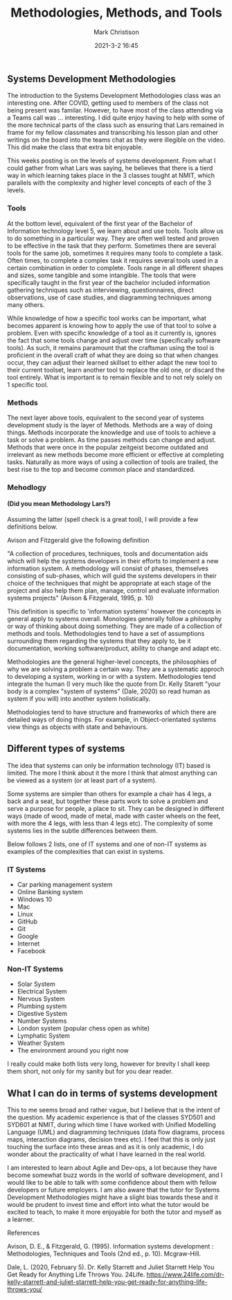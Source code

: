 ﻿---
layout: post
title: "Methodologies, Methods, and Tools"
date: 2021-3-2 16:45
author: Mark Christison
image: assets\images\System-1.png
category: [SYD701]
featured: true
hidden: false
---

## Systems Development Methodologies

The introduction to the Systems Development Methodologies class was an interesting one. After COVID, getting used to members of the class not being present was familar. However, to have most of the class attending via a Teams call was ... interesting. I did quite enjoy having to help with some of the more technical parts of the class such as ensuring that Lars remained in frame for my fellow classmates and transcribing his lesson plan and other writings on the board into the teams chat as they were illegible on the video. This did make the class that extra bit enjoyable.

This weeks posting is on the levels of systems development. From what I could gather from what Lars was saying, he believes that there is a tierd way in which learning takes place in the 3 classes tought at NMIT, which parallels with the complexity and higher level concepts of each of the 3 levels.

### Tools

At the bottom level, equivalent of the first year of the Bachelor of Information technology level 5, we learn about and use tools. Tools allow us to do something in a particular way. They are often well tested and proven to be effective in the task that they perform. Sometimes there are several tools for the same job, sometimes it requires many tools to complete a task. Often times, to complete a complex task it requires several tools used in a certain combination in order to complete. Tools range in all different shapes and sizes, some tangible and some intangible. The tools that were specifically taught in the first year of the bachelor included information gathering techniques such as interviewing, questionnaires, direct observations, use of case studies, and diagramming techniques among many others. 

While knowledge of how a specific tool works can be important, what becomes apparent is knowing how to apply the use of that tool to solve a problem. Even with specific knowledge of a tool as it currently is, ignores the fact that some tools change and adjust over time (specifically software tools). As such, it remains paramount that the craftsman using the tool is proficient in the overall craft of what they are doing so that when changes occur, they can adjust their learned skillset to either adapt the new tool to their current toolset, learn another tool to replace the old one, or discard the tool entirely. What is important is to remain flexible and to not rely solely on 1 specific tool.

### Methods

The next layer above tools, equivalent to the second year of systems development study is the layer of Methods. Methods are a way of doing things. Methods incorporate the knowledge and use of tools to achieve a task or solve a problem.
As time passes methods can change and adjust. Methods that were once in the popular zeitgeist become outdated and irrelevant as new methods become more efficient or effective at completing tasks. Naturally as more ways of using a collection of tools are trailed, the best rise to the top and become common place and standardized.


### Mehodlogy
#### (Did you mean Methodology Lars?)

Assuming the latter (spell check is a great tool), I will provide a few definitions below.

Avison and Fitzgerald give the following definition

"A collection of procedures, techniques, tools and documentation aids which will help the systems developers in their efforts to implement a new information system. A methodology will consist of phases, themselves consisting of  sub-phases, which will guid the systems developers in their choice of the techniques that might be appropriate at each stage of the project and also help them plan, manage, control and evaluate information systems projects" (Avison & Fitzgerald, 1995, p. 10)

This definition is specific to 'information systems' however the concepts in general apply to systems overall. Monologies generally follow a philosophy or way of thinking about doing something. They are made of a collection of methods and tools. Methodologies tend to have a set of assumptions surrounding them regarding the systems that they apply to, be it documentation, working software/product, ability to change and adapt etc.

Methodologies are the general higher-level concepts, the philosophies of why we are solving a problem a certain way. They are a systematic approch to developing a system, working in or with a system. Methodologies tend integrate the human (I very much like the quote from Dr. Kelly Starett "your body is a complex "system of systems" (Dale, 2020) so read human as system if you will) into another system holistically.

Methodologies tend to have structure and frameworks of which there are detailed ways of doing things. For example, in Object-orientated systems view things as objects with state and behaviours.

## Different types of systems

The idea that systems can only be information technology (IT) based is limited. The more I think about it the more I think that almost anything can be viewed as a system (or at least part of a system).

Some systems are simpler than others for example a chair has 4 legs, a back and a seat, but together these parts work to solve a problem and serve a purpose for people, a place to sit. They can be designed in different ways (made of wood, made of metal, made with caster wheels on the feet, with more the 4 legs, with less than 4 legs etc). The complexity of some systems lies in the subtle differences between them.

Below follows 2 lists, one of IT systems and one of non-IT systems as examples of the complexities that can exist in systems.

### IT Systems

* Car parking management system
* Online Banking system
* Windows 10
* Mac
* Linux
* GitHub
* Git
* Google
* Internet
* Facebook

### Non-IT Systems

* Solar System
* Electrical System
* Nervous System
* Plumbing system
* Digestive System
* Number Systems
* London system (popular chess open as white)
* Lymphatic System
* Weather System
* The environment around you right now

I really could make both lists very long, however for brevity I shall keep them short, not only for my sanity but for you dear reader.

## What I can do in terms of systems development

This to me seems broad and rather vague, but I believe that is the intent of the question. My academic experience is that of the classes SYD501 and SYD601 at NMIT, during which time I have worked with Unified Modelling Language (UML) and diagramming techniques (data flow diagrams, process maps, interaction diagrams, decision trees etc). I feel that this is only just touching the surface into these areas and as it is only academic, I do wonder about the practicality of what I have learned in the real world.

I am interested to learn about Agile and Dev-ops, a lot because they have become somewhat buzz words in the world of software development, and I would like to be able to talk with some confidence about them with fellow developers or future employers. I am also aware that the tutor for Systems Development Methodologies might have a slight bias towards these and it would be prudent to invest time and effort into what the tutor would be excited to teach, to make it more enjoyable for both the tutor and myself as a learner.

References

Avison, D. E., & Fitzgerald, G. (1995). Information systems development : Methodologies, Techniques and Tools (2nd ed., p. 10). Mcgraw-Hill.

Dale, L. (2020, February 5). Dr. Kelly Starrett and Juliet Starrett Help You Get Ready for Anything Life Throws You. 24Life. https://www.24life.com/dr-kelly-starrett-and-juliet-starrett-help-you-get-ready-for-anything-life-throws-you/
